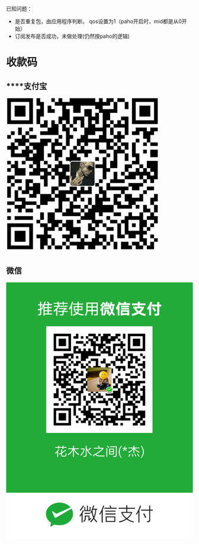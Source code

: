 已知问题：
 - 是否重复包，由应用程序判断。 qos设置为1（paho开启时，mid都是从0开始）
 - 订阅发布是否成功，未做处理(仍然按paho的逻辑)

# 收款码
## ********支付宝****

![收款码](data/img/alipay.png)

## 微信

![收款码](data/img/wechat.png)
